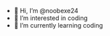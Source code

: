 - 👋 Hi, I’m @noobexe24
- 👀 I’m interested in coding
- 🌱 I’m currently learning coding

<!---
noobexe24/noobexe24 is a ✨ special ✨ repository because its `README.md` (this file) appears on your GitHub profile.
You can click the Preview link to take a look at your changes.
--->
